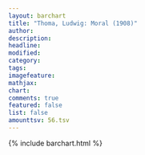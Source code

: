 ```yaml
---
layout: barchart
title: "Thoma, Ludwig: Moral (1908)"
author:
description:
headline:
modified:
category:
tags:
imagefeature: 
mathjax: 
chart: 
comments: true
featured: false
list: false
amounttsv: 56.tsv
---
```

{% include barchart.html %}
